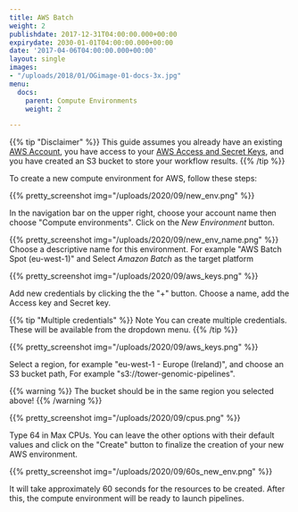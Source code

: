 ```yaml
---
title: AWS Batch
weight: 2
publishdate: 2017-12-31T04:00:00.000+00:00
expirydate: 2030-01-01T04:00:00.000+00:00
date: '2017-04-06T04:00:00.000+00:00'
layout: single
images:
- "/uploads/2018/01/OGimage-01-docs-3x.jpg"
menu:
  docs:
    parent: Compute Environments
    weight: 2

---
```

{{% tip "Disclaimer" %}}
This guide assumes you already have an existing [AWS Account](https://aws.amazon.com/), you have access to your [AWS Access and Secret Keys](https://docs.aws.amazon.com/general/latest/gr/aws-sec-cred-types.html), and you have created an S3 bucket to store your workflow results.
{{% /tip %}}

To create a new compute environment for AWS, follow these steps:

{{% pretty_screenshot img="/uploads/2020/09/new_env.png" %}}

In the navigation bar on the upper right, choose your account name then choose "Compute environments". Click on the *New Environment* button.

{{% pretty_screenshot img="/uploads/2020/09/new_env_name.png" %}}
Choose a descriptive name for this environment. For example "AWS Batch Spot (eu-west-1)" and Select *Amazon Batch* as the target platform

{{% pretty_screenshot img="/uploads/2020/09/aws_keys.png" %}}

Add new credentials by clicking the the "+" button. Choose a name, add the Access key and Secret key.

{{% tip "Multiple credentials" %}}
Note You can create multiple credentials. These will be available from the dropdown menu.
{{% /tip %}}

{{% pretty_screenshot img="/uploads/2020/09/aws_keys.png" %}}

Select a region, for example "eu-west-1 - Europe (Ireland)", and choose an S3 bucket path, For example "s3://tower-genomic-pipelines".

{{% warning %}}
The bucket should be in the same region you selected above!
{{% /warning %}}

{{% pretty_screenshot img="/uploads/2020/09/cpus.png" %}}

Type 64 in Max CPUs. You can leave the other options with their default values and click on the "Create" button to finalize the creation of your new AWS environment.

{{% pretty_screenshot img="/uploads/2020/09/60s_new_env.png" %}}

It will take approximately 60 seconds for the resources to be created. After this, the compute environment will be ready to launch pipelines.
